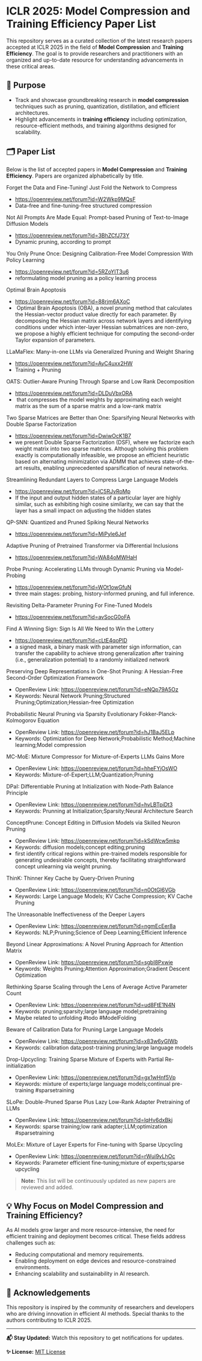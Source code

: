 # ICLR 2025: Model Compression and Training Efficiency Paper List

This repository serves as a curated collection of the latest research papers accepted at ICLR 2025 in the field of **Model Compression** and **Training Efficiency**. The goal is to provide researchers and practitioners with an organized and up-to-date resource for understanding advancements in these critical areas.

## 📌 Purpose
- Track and showcase groundbreaking research in **model compression** techniques such as pruning, quantization, distillation, and efficient architectures.
- Highlight advancements in **training efficiency** including optimization, resource-efficient methods, and training algorithms designed for scalability.

## 🗂 Paper List
Below is the list of accepted papers in **Model Compression** and **Training Efficiency**. Papers are organized alphabetically by title.

Forget the Data and Fine-Tuning! Just Fold the Network to Compress
- https://openreview.net/forum?id=W2Wkp9MQsF
- Data-free and fine-tuning-free structured compression

Not All Prompts Are Made Equal: Prompt-based Pruning of Text-to-Image Diffusion Models
- https://openreview.net/forum?id=3BhZCfJ73Y
- Dynamic pruning, according to prompt

You Only Prune Once: Designing Calibration-Free Model Compression With Policy Learning
- https://openreview.net/forum?id=5RZoYIT3u6
- reformulating model pruning as a policy learning process

Optimal Brain Apoptosis
- https://openreview.net/forum?id=88rjm6AXoC
-  Optimal Brain Apoptosis (OBA), a novel pruning method that calculates the Hessian-vector product value directly for each parameter. By decomposing the Hessian matrix across network layers and identifying conditions under which inter-layer Hessian submatrices are non-zero, we propose a highly efficient technique for computing the second-order Taylor expansion of parameters.

LLaMaFlex: Many-in-one LLMs via Generalized Pruning and Weight Sharing
- https://openreview.net/forum?id=AyC4uxx2HW
- Training + Pruning

OATS: Outlier-Aware Pruning Through Sparse and Low Rank Decomposition
- https://openreview.net/forum?id=DLDuVbxORA
-  that compresses the model weights by approximating each weight matrix as the sum of a sparse matrix and a low-rank matrix

Two Sparse Matrices are Better than One: Sparsifying Neural Networks with Double Sparse Factorization
- https://openreview.net/forum?id=DwiwOcK1B7
- we present Double Sparse Factorization (DSF), where we factorize each weight matrix into two sparse matrices. Although solving this problem exactly is computationally infeasible, we propose an efficient heuristic based on alternating minimization via ADMM that achieves state-of-the-art results, enabling unprecedented sparsification of neural networks. 


Streamlining Redundant Layers to Compress Large Language Models
- https://openreview.net/forum?id=IC5RJvRoMp
- If the input and output hidden states of a particular layer are highly similar, such as exhibiting high cosine similarity, we can say that the layer has a small impact on adjusting the hidden states


QP-SNN: Quantized and Pruned Spiking Neural Networks
- https://openreview.net/forum?id=MiPyle6Jef


Adaptive Pruning of Pretrained Transformer via Differential Inclusions
- https://openreview.net/forum?id=WA84oMWHaH

Probe Pruning: Accelerating LLMs through Dynamic Pruning via Model-Probing
- https://openreview.net/forum?id=WOt1owGfuN
- three main stages: probing, history-informed pruning, and full inference.


Revisiting Delta-Parameter Pruning For Fine-Tuned Models
- https://openreview.net/forum?id=avSocG0oFA

Find A Winning Sign: Sign Is All We Need to Win the Lottery
- https://openreview.net/forum?id=cLtE4qoPlD
- a signed mask, a binary mask with parameter sign information, can transfer the capability to achieve strong generalization after training (i.e., generalization potential) to a randomly initialized network

Preserving Deep Representations in One-Shot Pruning: A Hessian-Free Second-Order Optimization Framework
- OpenReview Link: https://openreview.net/forum?id=eNQp79A5Oz
- Keywords: Neural Network Pruning;Structured Pruning;Optimization;Hessian-free Optimization

Probabilistic Neural Pruning via Sparsity Evolutionary Fokker-Planck-Kolmogorov Equation
- OpenReview Link: https://openreview.net/forum?id=hJ1BaJ5ELp
- Keywords: Optimization for Deep Network;Probabilistic Method;Machine learning;Model compression

MC-MoE: Mixture Compressor for Mixture-of-Experts LLMs Gains More
- OpenReview Link: https://openreview.net/forum?id=hheFYjOsWO
- Keywords: Mixture-of-Expert;LLM;Quantization;Pruning

DPaI: Differentiable Pruning at Initialization with Node-Path Balance Principle
- OpenReview Link: https://openreview.net/forum?id=hvLBTpiDt3
- Keywords: Prunning at Initialization;Sparsity;Neural Architecture Search

ConceptPrune: Concept Editing in Diffusion Models via Skilled Neuron Pruning
- OpenReview Link: https://openreview.net/forum?id=kSdWcw5mkp
- Keywords: diffusion models;concept editing;pruning
- first identify critical regions within pre-trained models responsible for generating undesirable concepts, thereby facilitating straightforward concept unlearning via weight pruning. 

ThinK: Thinner Key Cache by Query-Driven Pruning
- OpenReview Link: https://openreview.net/forum?id=n0OtGl6VGb
- Keywords: Large Language Models; KV Cache Compression; KV Cache Pruning

The Unreasonable Ineffectiveness of the Deeper Layers
- OpenReview Link: https://openreview.net/forum?id=ngmEcEer8a
- Keywords: NLP;Pruning;Science of Deep Learning;Efficient Inference

Beyond Linear Approximations: A Novel Pruning Approach for Attention Matrix
- OpenReview Link: https://openreview.net/forum?id=sgbI8Pxwie
- Keywords: Weights Pruning;Attention Approximation;Gradient Descent Optimization

Rethinking Sparse Scaling through the Lens of Average Active Parameter Count
- OpenReview Link: https://openreview.net/forum?id=ud8FtE1N4N
- Keywords: pruning;sparsity;large language model;pretraining
- Maybe related to unfolding #todo #ModelFolding 


Beware of Calibration Data for Pruning Large Language Models
- OpenReview Link: https://openreview.net/forum?id=x83w6yGIWb
- Keywords: calibration data;post-training pruning;large language models


Drop-Upcycling: Training Sparse Mixture of Experts with Partial Re-initialization
- OpenReview Link: https://openreview.net/forum?id=gx1wHnf5Vp
- Keywords: mixture of experts;large language models;continual pre-training #sparsetraining 


SLoPe: Double-Pruned Sparse Plus Lazy Low-Rank Adapter Pretraining of LLMs
- OpenReview Link: https://openreview.net/forum?id=lqHv6dxBkj
- Keywords: sparse training;low rank adapter;LLM;optimization #sparsetraining


MoLEx: Mixture of Layer Experts for Fine-tuning with Sparse Upcycling
- OpenReview Link: https://openreview.net/forum?id=rWui9vLhOc
- Keywords: Parameter efficient fine-tuning;mixture of experts;sparse upcycling


> **Note:** This list will be continuously updated as new papers are reviewed and added.


## 💡 Why Focus on Model Compression and Training Efficiency?
As AI models grow larger and more resource-intensive, the need for efficient training and deployment becomes critical. These fields address challenges such as:
- Reducing computational and memory requirements.
- Enabling deployment on edge devices and resource-constrained environments.
- Enhancing scalability and sustainability in AI research.

## 🌟 Acknowledgements
This repository is inspired by the community of researchers and developers who are driving innovation in efficient AI methods. Special thanks to the authors contributing to ICLR 2025.

---

**📬 Stay Updated:** Watch this repository to get notifications for updates.


**✨ License:** [MIT License](LICENSE)

